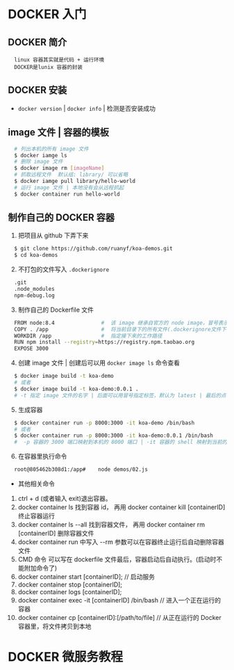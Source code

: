 # DOCKER 入门

## DOCKER 简介

```
  linux 容器其实就是代码 + 运行环境
  DOCKER是lunix 容器的封装
```

## DOCKER 安装

* `docker version` | `docker info` | 检测是否安装成功

##  image 文件 | 容器的模板

```bash
  # 列出本机的所有 image 文件
  $ docker iamge ls
  # 删除 image 文件
  $ docker image rm [imageName]
  # 抓取远程文件  默认组: library/ 可以省略
  $ docker iamge pull library/hello-world
  # 运行 image 文件 | 本地没有会从远程抓起
  $ docker container run hello-world
```


## 制作自己的 DOCKER 容器

1. 把项目从 github 下弄下来
```bash
  $ git clone https://github.com/ruanyf/koa-demos.git
  $ cd koa-demos
```
2. 不打包的文件写入 `.dockerignore`
```txt
  .git 
  .node_modules
  npm-debug.log
```
3. 制作自己的 Dockerfile 文件
```sh
  FROM node:8.4               #  该 image 继承自官方的 node image，冒号表示版本
  COPY . /app                 #  将当前目录下的所有文件(.dockerignore文件下的除外)都拷贝进 image 文件的 /app 目录
  WORKDIR /app                #  指定接下来的工作路径
  RUN npm install --registry=https://registry.npm.taobao.org
  EXPOSE 3000
```
4. 创建 image 文件 | 创建后可以用 `docker image ls` 命令查看
```bash
  $ docker image build -t koa-demo 
  # 或者
  $ docker image build -t koa-demo:0.0.1 .
  # -t 指定 image 文件的名字 | 后面可以用冒号指定标签，默认为 latest | 最后的点表示 Dockerfile 所在路径
```
5. 生成容器 
```bash
  $ docker container run -p 8000:3000 -it koa-demo /bin/bash
  # 或者
  $ docker container run -p 8000:3000 -it koa-demo:0.0.1 /bin/bash
  #  -p 容器的 3000 端口映射到本机的 8000 端口 | -it 容器的 shell 映射到当前的 shell | koa-demo:TAG (TAG默认为 latest) | /bin/bash : 容器启动后，内部执行的第一个命令 
```
6. 在容器里执行命令
```bash
  root@805462b308d1:/app#    node demos/02.js
```

* 其他相关命令
1. ctrl + d (或者输入 exit)退出容器。
2. docker container ls 找到容器 id， 再用 docker container kill [containerID] 终止容器运行
3. docker container ls --all 找到容器文件， 再用 docker container rm [containerID] 删除容器文件
4. docker container run 中写入 --rm 参数可以在容器终止运行后自动删除容器文件
5. CMD 命令 可以写在 dockerfile 文件最后，容器启动后自动执行。(启动时不能附加命令了)  
6. docker container start [containerID];  // 启动服务
7. docker container stop [containerID];
8. docker container logs [containerID];
9. docker container exec -it [containerID] /bin/bash // 进入一个正在运行的容器
10. docker container cp [containerID]:[/path/to/file] // 从正在运行的 Docker 容器里，将文件拷贝到本地


# DOCKER 微服务教程

